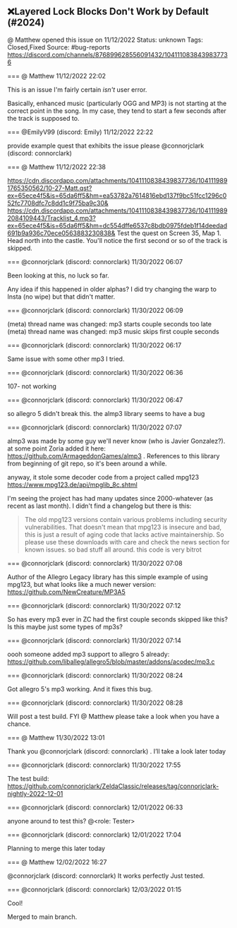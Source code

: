 ## ❌Layered Lock Blocks Don't Work by Default (#2024)
@ Matthew opened this issue on 11/12/2022
Status: unknown
Tags: Closed,Fixed
Source: #bug-reports https://discord.com/channels/876899628556091432/1041110838439837736


=== @ Matthew 11/12/2022 22:02

This is an issue I'm fairly certain *isn't* user error.

Basically, enhanced music (particularly OGG and MP3) is not starting at the correct point in the song. In my case, they tend to start a few seconds after the track is supposed to.

=== @EmilyV99 (discord: Emily) 11/12/2022 22:22

provide example quest that exhibits the issue please
@connorjclark (discord: connorclark)

=== @ Matthew 11/12/2022 22:38


https://cdn.discordapp.com/attachments/1041110838439837736/1041119891765350562/10-27-Matt.qst?ex=65ece4f5&is=65da6ff5&hm=ea53782a7614816ebd137f9bc51fcc1296c052fc7708dfc7c8dd1c9f75ba9c30&
https://cdn.discordapp.com/attachments/1041110838439837736/1041119892084109443/Tracklist_4.mp3?ex=65ece4f5&is=65da6ff5&hm=dc554dffe6537c8bdb0975fdeb1f14deedad691b9a936c70ece0563883230838&
Test the quest on Screen 35, Map 1. Head north into the castle. You'll notice the first second or so of the track is skipped.

=== @connorjclark (discord: connorclark) 11/30/2022 06:07

Been looking at this, no luck so far.

Any idea if this happened in older alphas?
I did try changing the warp to Insta (no wipe) but that didn't matter.

=== @connorjclark (discord: connorclark) 11/30/2022 06:09

(meta) thread name was changed: mp3 starts couple seconds too late
(meta) thread name was changed: mp3 music skips first couple seconds

=== @connorjclark (discord: connorclark) 11/30/2022 06:17

Same issue with some other mp3 I tried.

=== @connorjclark (discord: connorclark) 11/30/2022 06:36

107- not working

=== @connorjclark (discord: connorclark) 11/30/2022 06:47

so allegro 5 didn't break this. the almp3 library seems to have a bug

=== @connorjclark (discord: connorclark) 11/30/2022 07:07

almp3 was made by some guy we'll never know (who is Javier Gonzalez?). at some point Zoria added it here: https://github.com/ArmageddonGames/almp3 . References to this library from beginning of git repo, so it's been around a while.

anyway, it stole some decoder code from a project called mpg123 https://www.mpg123.de/api/mpglib_8c.shtml

I'm seeing the project has had many updates since 2000-whatever (as recent as last month). I didn't find a changelog but there is this:

> The old mpg123 versions contain various problems including security vulnerabilities. That doesn't mean that mpg123 is insecure and bad, this is just a result of aging code that lacks active maintainership.
> So please use these downloads with care and check the news section for known issues.
so bad stuff all around. this code is very bitrot

=== @connorjclark (discord: connorclark) 11/30/2022 07:08

Author of the Allegro Legacy library has this simple example of using mpg123, but what looks like a much newer version: https://github.com/NewCreature/MP3A5

=== @connorjclark (discord: connorclark) 11/30/2022 07:12

So has every mp3 ever in ZC had the first couple seconds skipped like this? Is this maybe just some types of mp3s?

=== @connorjclark (discord: connorclark) 11/30/2022 07:14

oooh someone added mp3 support to allegro 5 already: https://github.com/liballeg/allegro5/blob/master/addons/acodec/mp3.c

=== @connorjclark (discord: connorclark) 11/30/2022 08:24

Got allegro 5's mp3 working. And it fixes this bug.

=== @connorjclark (discord: connorclark) 11/30/2022 08:28

Will post a test build. FYI @ Matthew please take a look when you have a chance.

=== @ Matthew 11/30/2022 13:01

Thank you @connorjclark (discord: connorclark) . I’ll take a look later today

=== @connorjclark (discord: connorclark) 11/30/2022 17:55

The test build: https://github.com/connorjclark/ZeldaClassic/releases/tag/connorjclark-nightly-2022-12-01

=== @connorjclark (discord: connorclark) 12/01/2022 06:33

anyone around to test this? @<role: Tester>

=== @connorjclark (discord: connorclark) 12/01/2022 17:04

Planning to merge this later today

=== @ Matthew 12/02/2022 16:27

@connorjclark (discord: connorclark) It works perfectly
Just tested.

=== @connorjclark (discord: connorclark) 12/03/2022 01:15

Cool!

Merged to main branch.
